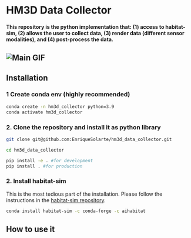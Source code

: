 # HM3D Data Collector
#### This repository is the python implementation that: (1) access to habitat-sim, (2) allows the user to collect data, (3) render data (different sensor modalities), and (4) post-process the data.
![Main GIF](assets/main.gif)
---
## Installation
### 1 Create conda env (highly recommended)
```bash
conda create -n hm3d_collector python=3.9 
conda activate hm3d_collector
```

### 2. Clone the repository and install it as python library
```bash
git clone git@github.com:EnriqueSolarte/hm3d_data_collector.git

cd hm3d_data_collector

pip install -e . #for development
pip install . #for production
```

### 2. Install habitat-sim
This is the most tedious part of the installation. Please follow the instructions in the [habitat-sim repository](https://arc.net/l/quote/qolneuio). 

```bash
conda install habitat-sim -c conda-forge -c aihabitat
``` 

## How to use it